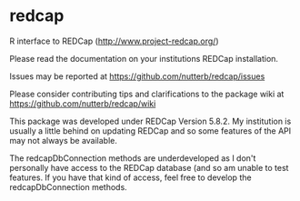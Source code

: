 redcap
======

R interface to REDCap (http://www.project-redcap.org/)

Please read the documentation on your institutions REDCap installation.

Issues may be reported at https://github.com/nutterb/redcap/issues

Please consider contributing tips and clarifications to the package wiki at https://github.com/nutterb/redcap/wiki

This package was developed under REDCap Version 5.8.2.  My institution is usually a little behind on updating REDCap and so some features of the API may not always be available.

The redcapDbConnection methods are underdeveloped as I don't personally have access to the REDCap database (and so am unable to test features.  If you have that kind of access, feel free to develop the redcapDbConnection methods.
